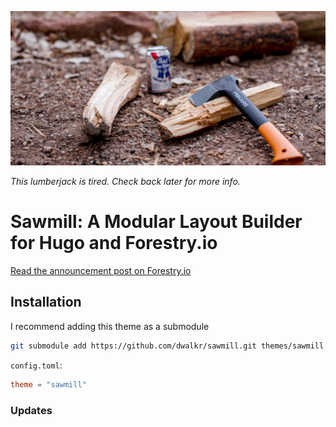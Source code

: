 ![](axe.jpg)

*This lumberjack is tired. Check back later for more info.*

# Sawmill: A Modular Layout Builder for Hugo and Forestry.io

[Read the announcement post on Forestry.io](https://forestry.io/blog/sawmill-layout-composer-for-hugo-and-forestry/#/)

## Installation
I recommend adding this theme as a submodule

```bash
git submodule add https://github.com/dwalkr/sawmill.git themes/sawmill
```

`config.toml`:
```toml
theme = "sawmill"
```

### Updates
